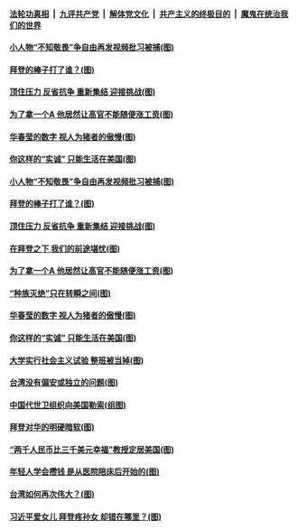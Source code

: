 ####  [法轮功真相](../../../../basic/blob/master/README.md?t=02230701) &nbsp;|&nbsp; [九评共产党](../../../../9ping.md/blob/master/README.md?t=02230701) &nbsp;|&nbsp; [解体党文化](../../../../jtdwh.md/blob/master/README.md?t=02230701)  &nbsp;|&nbsp; [共产主义的终极目的](../../../../gczydzjmd.md/blob/master/README.md?t=02230701) &nbsp;|&nbsp; [魔鬼在统治我们的世界](../../../../mgztzwmdsj.md/blob/master/README.md?t=02230701) 

#### [小人物“不知敬畏”争自由再发视频批习被捕(图)](../pages/p4/963319.md?t=02230701) 

#### [拜登的棒子打了谁？(图)](../pages/p4/963321.md?t=02230701) 

#### [顶住压力 反省抗争 重新集结 迎接挑战(图)](../pages/p4/963313.md?t=02230701) 

#### [为了拿一个A 他居然让高官不能随便涨工资(图)](../pages/p4/963298.md?t=02230701) 

#### [华春莹的数字 视人为猪者的傲慢(图)](../pages/p4/963251.md?t=02230701) 

#### [你这样的“实诚” 只能生活在美国(图)](../pages/p4/963204.md?t=02230701) 


#### [小人物“不知敬畏”争自由再发视频批习被捕(图)](../pages/p4/963319.md?t=02230701) 

#### [拜登的棒子打了谁？(图)](../pages/p4/963321.md?t=02230701) 

#### [顶住压力 反省抗争 重新集结 迎接挑战(图)](../pages/p4/963313.md?t=02230701) 

#### [在拜登之下 我们的前途堪忧(图)](../pages/p4/963304.md?t=02230701) 

#### [为了拿一个A 他居然让高官不能随便涨工资(图)](../pages/p4/963298.md?t=02230701) 

#### [“种族灭绝”只在转瞬之间(图)](../pages/p4/963297.md?t=02230701) 


#### [华春莹的数字 视人为猪者的傲慢(图)](../pages/p4/963251.md?t=02230701) 

#### [你这样的“实诚” 只能生活在美国(图)](../pages/p4/963204.md?t=02230701) 

#### [大学实行社会主义试验 整班被当掉(图)](../pages/p4/963223.md?t=02230701) 

#### [台湾没有偏安或独立的问题(图)](../pages/p4/963176.md?t=02230701) 

#### [中国代世卫组织向美国勒索(组图)](../pages/p4/963183.md?t=02230701) 

#### [拜登对华的明硬暗软(图)](../pages/p4/963163.md?t=02230701) 

#### [“两千人民币比三千美元幸福”教授定居美国(图)](../pages/p4/963185.md?t=02230701) 



#### [年轻人学会攒钱 是从医院陪床后开始的(图)](../pages/p4/963095.md?t=02230701) 

#### [台湾如何再次伟大？(图)](../pages/p4/963102.md?t=02230701) 

#### [习近平爱女儿 拜登疼孙女 却错在哪里？(图)](../pages/p4/963043.md?t=02230701) 

